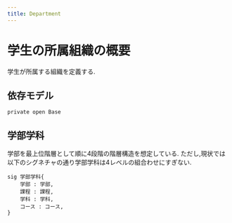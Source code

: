 ```yaml
---
title: Department
---
```


# 学生の所属組織の概要

学生が所属する組織を定義する.

## 依存モデル

```alloy
private open Base
```

## 学部学科

学部を最上位階層として順に4段階の階層構造を想定している.
ただし,現状では以下のシグネチャの通り学部学科は4レベルの組合わせにすぎない.

```alloy
sig 学部学科{
	学部 : 学部,
	課程 : 課程,
	学科 : 学科,
	コース : コース,
}
```
